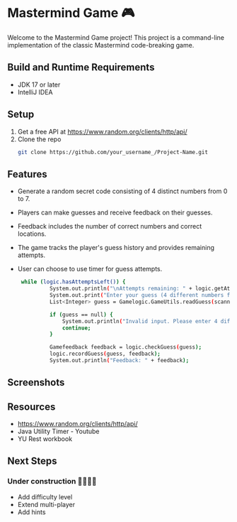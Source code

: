 # Mastermind Game 🎮

Welcome to the Mastermind Game project! This project is a command-line implementation of the classic Mastermind code-breaking game. 

## Build and Runtime Requirements
+ JDK 17 or later
+ IntelliJ IDEA 
  
## Setup
1. Get a free API at https://www.random.org/clients/http/api/
2. Clone the repo
   ```sh
   git clone https://github.com/your_username_/Project-Name.git
   ```
## Features

- Generate a random secret code consisting of 4 distinct numbers from 0 to 7.
- Players can make guesses and receive feedback on their guesses.
- Feedback includes the number of correct numbers and correct locations.
- The game tracks the player's guess history and provides remaining attempts.
- User can choose to use timer for guess attempts.
  
  ``` sh
   while (logic.hasAttemptsLeft()) {
            System.out.println("\nAttempts remaining: " + logic.getAttemptsLeft());
            System.out.print("Enter your guess (4 different numbers from 0-7, separated by spaces): ");
            List<Integer> guess = Gamelogic.GameUtils.readGuess(scanner);

            if (guess == null) {
                System.out.println("Invalid input. Please enter 4 different numbers from 0-7.");
                continue;
            }

            Gamefeedback feedback = logic.checkGuess(guess);
            logic.recordGuess(guess, feedback);
            System.out.println("Feedback: " + feedback);
  
   ```

## Screenshots

## Resources
- https://www.random.org/clients/http/api/
- Java Utility Timer - Youtube
- YU Rest workbook

 ## Next Steps 
 ### Under construction 👷🏾‍♀️🚧 
 - Add difficulty level
 - Extend multi-player
 - Add hints
